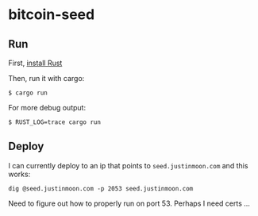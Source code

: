 # bitcoin-seed

## Run

First, [install Rust](https://www.rust-lang.org/tools/install)

Then, run it with cargo:

```
$ cargo run
```

For more debug output:

```
$ RUST_LOG=trace cargo run
```

## Deploy

I can currently deploy to an ip that points to `seed.justinmoon.com` and this works:

```
dig @seed.justinmoon.com -p 2053 seed.justinmoon.com
```

Need to figure out how to properly run on port 53. Perhaps I need certs ...
